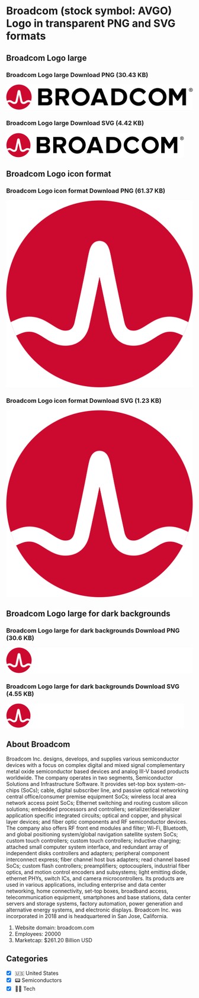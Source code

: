 # Broadcom (stock symbol: AVGO) Logo in transparent PNG and SVG formats

## Broadcom Logo large

### Broadcom Logo large Download PNG (30.43 KB)

![Broadcom Logo large Download PNG (30.43 KB)](/img/orig/AVGO_BIG-73cbc39f.png)

### Broadcom Logo large Download SVG (4.42 KB)

![Broadcom Logo large Download SVG (4.42 KB)](/img/orig/AVGO_BIG-58162abf.svg)

## Broadcom Logo icon format

### Broadcom Logo icon format Download PNG (61.37 KB)

![Broadcom Logo icon format Download PNG (61.37 KB)](/img/orig/AVGO-ceb477a4.png)

### Broadcom Logo icon format Download SVG (1.23 KB)

![Broadcom Logo icon format Download SVG (1.23 KB)](/img/orig/AVGO-77e10dd3.svg)

## Broadcom Logo large for dark backgrounds

### Broadcom Logo large for dark backgrounds Download PNG (30.6 KB)

![Broadcom Logo large for dark backgrounds Download PNG (30.6 KB)](/img/orig/AVGO_BIG.D-952d97f5.png)

### Broadcom Logo large for dark backgrounds Download SVG (4.55 KB)

![Broadcom Logo large for dark backgrounds Download SVG (4.55 KB)](/img/orig/AVGO_BIG.D-6c2fb4e9.svg)

## About Broadcom

Broadcom Inc. designs, develops, and supplies various semiconductor devices with a focus on complex digital and mixed signal complementary metal oxide semiconductor based devices and analog III-V based products worldwide. The company operates in two segments, Semiconductor Solutions and Infrastructure Software. It provides set-top box system-on-chips (SoCs); cable, digital subscriber line, and passive optical networking central office/consumer premise equipment SoCs; wireless local area network access point SoCs; Ethernet switching and routing custom silicon solutions; embedded processors and controllers; serializer/deserializer application specific integrated circuits; optical and copper, and physical layer devices; and fiber optic components and RF semiconductor devices. The company also offers RF front end modules and filter; Wi-Fi, Bluetooth, and global positioning system/global navigation satellite system SoCs; custom touch controllers; custom touch controllers; inductive charging; attached small computer system interface, and redundant array of independent disks controllers and adapters; peripheral component interconnect express; fiber channel host bus adapters; read channel based SoCs; custom flash controllers; preamplifiers; optocouplers, industrial fiber optics, and motion control encoders and subsystems; light emitting diode, ethernet PHYs, switch ICs, and camera microcontrollers. Its products are used in various applications, including enterprise and data center networking, home connectivity, set-top boxes, broadband access, telecommunication equipment, smartphones and base stations, data center servers and storage systems, factory automation, power generation and alternative energy systems, and electronic displays. Broadcom Inc. was incorporated in 2018 and is headquartered in San Jose, California.

1. Website domain: broadcom.com
2. Employees: 20000
3. Marketcap: $261.20 Billion USD


## Categories
- [x] 🇺🇸 United States
- [x] 📟 Semiconductors
- [x] 👩‍💻 Tech
